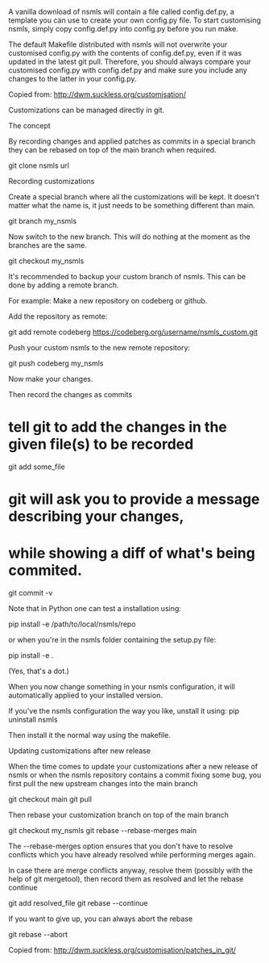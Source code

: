 A vanilla download of nsmls will contain a file called config.def.py, a template you can use to create your own config.py file. 
To start customising nsmls, simply copy config.def.py into config.py before you run make.



The default Makefile distributed with nsmls will not overwrite your customised config.py with the contents of config.def.py, even if it was updated in the latest git pull. Therefore, you should always compare your customised config.py with config.def.py and make sure you include any changes to the latter in your config.py.


Copied from: http://dwm.suckless.org/customisation/


Customizations can be managed directly in git.

The concept

By recording changes and applied patches as commits in a special branch they can be rebased on top of the main branch when required.

git clone nsmls url

Recording customizations

Create a special branch where all the customizations will be kept. It doesn't matter what the name is, it just needs to be something different than main.

git branch my_nsmls

Now switch to the new branch. This will do nothing at the moment as the branches are the same.

git checkout my_nsmls

It's recommended to backup your custom branch of nsmls. This can be done by adding a remote branch.

For example:
Make a new repository on codeberg or github.

Add the repository as remote:

git add remote codeberg https://codeberg.org/username/nsmls_custom.git

Push your custom nsmls to the new remote repository:

git push codeberg my_nsmls


Now make your changes. 


Then record the changes as commits

# tell git to add the changes in the given file(s) to be recorded
git add some_file
# git will ask you to provide a message describing your changes,
# while showing a diff of what's being commited.
git commit -v


Note that in Python one can test a installation using: 

pip install -e /path/to/local/nsmls/repo

or when you're in the nsmls folder containing the setup.py file:

pip install -e .

(Yes, that's a dot.)

When you now change something in your nsmls configuration, it will automatically applied to your installed version.

If you've the nsmls configuration the way you like, unstall it using: pip uninstall nsmls

Then install it the normal way using the makefile.


Updating customizations after new release

When the time comes to update your customizations after a new release of nsmls or when the nsmls repository contains a commit fixing some bug, you first pull the new upstream changes into the main branch

git checkout main
git pull

Then rebase your customization branch on top of the main branch

git checkout my_nsmls
git rebase --rebase-merges main


The --rebase-merges option ensures that you don't have to resolve conflicts which you have already resolved while performing merges again.

In case there are merge conflicts anyway, resolve them (possibly with the help of git mergetool), then record them as resolved and let the rebase continue

git add resolved_file
git rebase --continue

If you want to give up, you can always abort the rebase

git rebase --abort


Copied from: http://dwm.suckless.org/customisation/patches_in_git/

